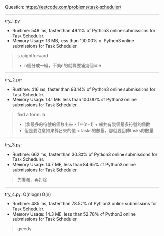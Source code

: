 Question: https://leetcode.com/problems/task-scheduler/

---

try_1.py:
* Runtime: 548 ms, faster than 49.11% of Python3 online submissions for Task Scheduler.
* Memory Usage: 13 MB, less than 100.00% of Python3 online submissions for Task Scheduler.

> straightforward
> 	* n個分成一組，不夠n的就算要補幾個idle

---

try_2.py:
* Runtime: 416 ms, faster than 93.14% of Python3 online submissions for Task Scheduler.
* Memory Usage: 13.1 MB, less than 100.00% of Python3 online submissions for Task Scheduler.

> find a formula
> 	* (拿最多的符號的個數出來 - 1)*(n+1) + 總共有幾個最多符號的個數
>	* 但是要注意如果算出來的值 < tasks的數量，那就要回傳tasks的數量

---

try_3.py:

* Runtime: 662 ms, faster than 30.33% of Python3 online submissions for Task Scheduler.
* Memory Usage: 14.7 MB, less than 84.65% of Python3 online submissions for Task Scheduler.

> 先排滿，再扣除

---

try_4.py: O(nlogn) O(n)

* Runtime: 485 ms, faster than 78.52% of Python3 online submissions for Task Scheduler.
* Memory Usage: 14.3 MB, less than 52.78% of Python3 online submissions for Task Scheduler.

> greedy
